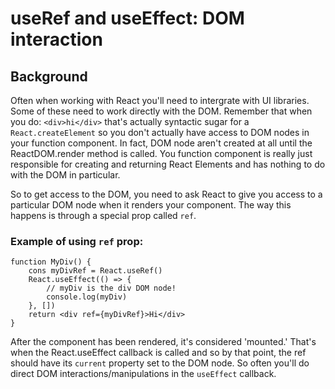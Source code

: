 # useRef and useEffect: DOM interaction

## Background

Often when working with React you'll need to intergrate with UI libraries. Some of these need to work directly with the DOM. Remember that when you do: `<div>hi</div>` that's actually syntactic sugar for a `React.createElement` so you don't actually have access to DOM nodes in your function component. In fact, DOM node aren't created at all until the ReactDOM.render method is called. You function component is really just responsible for creating and returning React Elements and has nothing to do with the DOM in particular.

So to get access to the DOM, you need to ask React to give you access to a particular DOM node when it renders your component. The way this happens is through a special prop called `ref`.

### Example of using `ref` prop:

```JSX
function MyDiv() {
    cons myDivRef = React.useRef()
    React.useEffect(() => {
        // myDiv is the div DOM node!
        console.log(myDiv)
    }, [])
    return <div ref={myDivRef}>Hi</div>
}
```

After the component has been rendered, it's considered 'mounted.' That's when the React.useEffect callback is called and so by that point, the ref should have its `current` property set to the DOM node. So often you'll do direct DOM interactions/manipulations in the `useEffect` callback.
